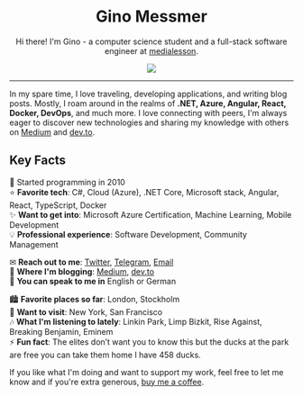 
<h1 align="center">Gino Messmer</h1>
<p align="center">Hi there! I'm Gino - a computer science student and a full-stack software engineer at <a href="https://www.media-lesson.com/">medialesson</a>.</p>
<p align="center">
  <img src="https://ginomessmer-readme.azurewebsites.net/api/Hits?code=Ltub4CgkGsrRaJFgB6wVOsXlYANzQDDyG0TFamIxw5sdcICyuF1paw==">
</p>

---

In my spare time, I love traveling, developing applications, and writing blog posts. Mostly, I roam around in the realms of **.NET, Azure, Angular, React, Docker, DevOps**, and much more. I love connecting with peers, I'm always eager to discover new technologies and sharing my knowledge with others on [Medium](https://medium.com/@ginomessmer) and [dev.to](https://dev.to/ginomessmer).

## Key Facts
💫 Started programming in 2010  
⭐ **Favorite tech**: C#, Cloud (Azure), .NET Core, Microsoft stack, Angular, React, TypeScript, Docker  
✨ **Want to get into**: Microsoft Azure Certification, Machine Learning, Mobile Development  
💡 **Professional experience**: Software Development, Community Management

✉ **Reach out to me**: [Twitter](https://twitter.com/ginomessmer), [Telegram](https://t.me/ginomessmer), [Email](mailto:gino@messmerized.de)  
📝 **Where I'm blogging**: [Medium](https://medium.com/@ginomessmer), [dev.to](https://dev.to/ginomessmer)  
🍻 **You can speak to me in** English or German

🏙 **Favorite places so far**: London, Stockholm  
🌆 **Want to visit**: New York, San Francisco  
🎶 **What I'm listening to lately**: Linkin Park, Limp Bizkit, Rise Against, Breaking Benjamin, Eminem  
⚡ **Fun fact**: The elites don’t want you to know this but the ducks at the park are free you can take them home I have 458 ducks.

If you like what I'm doing and want to support my work, feel free to let me know and if you're extra generous, [buy me a coffee](https://www.buymeacoffee.com/ginomessmer).


<!--
**ginomessmer/ginomessmer** is a ✨ _special_ ✨ repository because its `README.md` (this file) appears on your GitHub profile.

Here are some ideas to get you started:

- 🔭 I’m currently working on ...
- 🌱 I’m currently learning ...
- 👯 I’m looking to collaborate on ...
- 🤔 I’m looking for help with ...
- 💬 Ask me about ...
- 📫 How to reach me: ...
- 😄 Pronouns: ...
- ⚡ Fun fact: ...
-->
